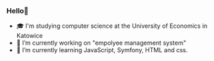 ### Hello👋

<!--
**Michal-Bienek/Michal-Bienek** is a ✨ _special_ ✨ repository because its `README.md` (this file) appears on your GitHub profile.

Here are some ideas to get you started:

- 🔭 I’m currently working on ...
- 🌱 I’m currently learning ...
- 👯 I’m looking to collaborate on ...
- 🤔 I’m looking for help with ...
- 💬 Ask me about ...
- 📫 How to reach me: ...
- 😄 Pronouns: ...
- ⚡ Fun fact: ...
-->
- 🎓 I'm studying computer science at the University of Economics in Katowice
- 🔭 I’m currently working on "empolyee management system"
- 🌱 I’m currently learning JavaScript, Symfony, HTML and css.

